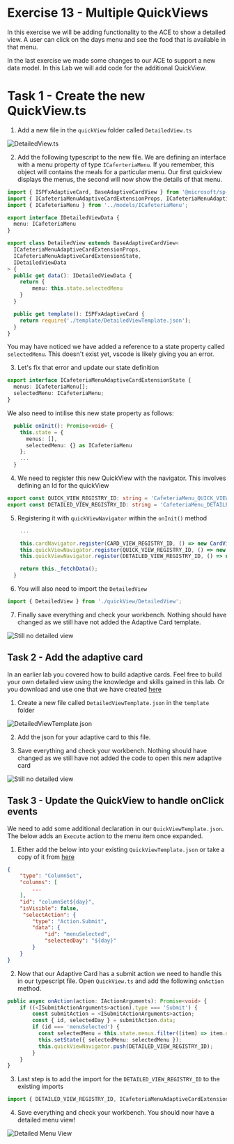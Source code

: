 # Exercise 13 - Multiple QuickViews

In this exercise we will be adding functionality to the ACE to show a detailed view. A user can click on the days menu and see the food that is available in that menu.

In the last exercise we made some changes to our ACE to support a new data model. In this Lab we will add code for the additional QuickView.

# Task 1 - Create the new QuickView.ts

1. Add a new file in the `quickView` folder called `DetailedView.ts`

![DetailedView.ts](../../Assets/DetailedView.png)

2. Add the following typescript to the new file. We are defining an interface with a menu property of type `ICaferteriaMenu`. If you remember, this object will contains the meals for a particular menu. Our first quickview displays the menus, the second will now show the details of that menu.

```typescript
import { ISPFxAdaptiveCard, BaseAdaptiveCardView } from '@microsoft/sp-adaptive-card-extension-base';
import { ICafeteriaMenuAdaptiveCardExtensionProps, ICafeteriaMenuAdaptiveCardExtensionState } from '../CafeteriaMenuAdaptiveCardExtension';
import { ICafeteriaMenu } from '../models/ICafeteriaMenu';

export interface IDetailedViewData {
  menu: ICafeteriaMenu
}

export class DetailedView extends BaseAdaptiveCardView<
  ICafeteriaMenuAdaptiveCardExtensionProps,
  ICafeteriaMenuAdaptiveCardExtensionState,
  IDetailedViewData
> {
  public get data(): IDetailedViewData {
    return {
        menu: this.state.selectedMenu
    }
  }

  public get template(): ISPFxAdaptiveCard {
    return require('./template/DetailedViewTemplate.json');
  }
}
```
You may have noticed we have added a reference to a state property called `selectedMenu`. This doesn't exist yet, vscode is likely giving you an error.

3. Let's fix that error and update our state definition

```typescript
export interface ICafeteriaMenuAdaptiveCardExtensionState {
  menus: ICafeteriaMenu[];
  selectedMenu: ICafeteriaMenu;
}
```

We also need to intilise this new state property as follows:

```typescript
  public onInit(): Promise<void> {
    this.state = {
      menus: [],
      selectedMenu: {} as ICafeteriaMenu
    };
    ...
  }
```

4. We need to register this new QuickView with the navigator. This involves defining an Id for the quickView

```typescript
export const QUICK_VIEW_REGISTRY_ID: string = 'CafeteriaMenu_QUICK_VIEW';
export const DETAILED_VIEW_REGISTRY_ID: string = 'CafeteriaMenu_DETAILED_VIEW';
```

5. Registering it with `quickViewNavigator` within the `onInit()` method

```typescript
    ...

    this.cardNavigator.register(CARD_VIEW_REGISTRY_ID, () => new CardView());
    this.quickViewNavigator.register(QUICK_VIEW_REGISTRY_ID, () => new QuickView());
    this.quickViewNavigator.register(DETAILED_VIEW_REGISTRY_ID, () => new DetailedView());

    return this._fetchData();
  }
```

6. You will also need to import the `DetailedView`

```typescript
import { DetailedView } from './quickView/DetailedView';
```

7. Finally save everything and check your workbench. Nothing should have changed as we still have not added the Adaptive Card template.

![Still no detailed view](../../Assets/WithoutDetailedView.png)

## Task 2 - Add the adaptive card

In an earlier lab you covered how to build adaptive cards. Feel free to build your own detailed view using the knowledge and skills gained in this lab. Or you download and use one that we have created [here](../Session6/Starter/src/adaptiveCardExtensions/cafeteriaMenu/quickView/template/DetailedViewTemplate.json)

1. Create a new file called `DetailedViewTemplate.json` in the `template` folder

![DetailedViewTemplate.json](../../Assets/DetailedViewTemplate.png)

2. Add the json for your adaptive card to this file. 

3. Save everything and check your workbench. Nothing should have changed as we still have not added the code to open this new adaptive card

![Still no detailed view](../../Assets/WithoutDetailedView.png)

## Task 3 - Update the QuickView to handle onClick events

We need to add some additional declaration in our `QuickViewTemplate.json`. The below adds an `Execute` action to the menu item once expanded.

1. Either add the below into your existing `QuickViewTemplate.json` or take a copy of it from [here](../Session6/Starter/src/adaptiveCardExtensions/cafeteriaMenu/quickView/template/QuickViewTemplate.json)

```json
{
    "type": "ColumnSet",
    "columns": [
        ...
    ],
    "id": "columnSet${day}",
    "isVisible": false,
     "selectAction": {
        "type": "Action.Submit",
        "data": {
            "id": "menuSelected",
            "selectedDay": "${day}"
        }
    }
}
```

2. Now that our Adaptive Card has a submit action we need to handle this in our typescript file. Open `QuickView.ts` and add the following `onAction` method.

```typescript
public async onAction(action: IActionArguments): Promise<void> {
    if ((<ISubmitActionArguments>action).type === 'Submit') {
        const submitAction = <ISubmitActionArguments>action;
        const { id, selectedDay } = submitAction.data;
        if (id === 'menuSelected') {
          const selectedMenu = this.state.menus.filter((item) => item.day === selectedDay)[0];
          this.setState({ selectedMenu: selectedMenu });
          this.quickViewNavigator.push(DETAILED_VIEW_REGISTRY_ID);
        }
    }
}
```

3. Last step is to add the import for the `DETAILED_VIEW_REGISTRY_ID` to the existing imports

```typescript
import { DETAILED_VIEW_REGISTRY_ID, ICafeteriaMenuAdaptiveCardExtensionProps, ICafeteriaMenuAdaptiveCardExtensionState } from '../CafeteriaMenuAdaptiveCardExtension';
```

4. Save everything and check your workbench. You should now have a detailed menu view!

![Detailed Menu View](../../Assets/DetailedMenuView.png)